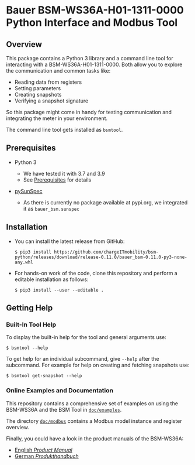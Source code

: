 # Bauer BSM-WS36A-H01-1311-0000 Python Interface and Modbus Tool

## Overview

This package contains a Python 3 library and a command line tool for
interacting with a BSM-WS36A-H01-1311-0000. Both allow you to explore the
communication and common tasks like:

* Reading data from registers
* Setting parameters
* Creating snapshots
* Verifying a snapshot signature

So this package might come in handy for testing communication and integrating
the meter in your environment.

The command line tool gets installed as `bsmtool`.


## Prerequisites

* Python 3
    * We have tested it with 3.7 and 3.9
    * See [Prerequisites](doc/examples/prerequisites.md#python-3) for details

* [pySunSpec](https://github.com/sunspec/pysunspec/)
    * As there is currently no package available at pypi.org, we integrated it
      as `bauer_bsm.sunspec`


## Installation

* You can install the latest release from GitHub:
  ```
  $ pip3 install https://github.com/chargeITmobility/bsm-python/releases/download/release-0.11.0/bauer_bsm-0.11.0-py3-none-any.whl
  ```

* For hands-on work of the code, clone this repository and perform a editable installation as follows:
  ```
  $ pip3 install --user --editable .
  ```


## Getting Help

### Built-In Tool Help

To display the built-in help for the tool and general arguments use:
```
$ bsmtool --help
```
To get help for an individual subcommand, give `--help` after the subcommand.
For example for help on creating and fetching snapshots use:
```
$ bsmtool get-snapshot --help
```


### Online Examples and Documentation

This repository contains a comprehensive set of examples on using the BSM-WS36A
and the BSM Tool in [`doc/examples`](doc/examples/README.md).

The directory [`doc/modbus`](doc/modbus) contains a Modbus model instance and
register overview.

Finally, you could have a look in the product manuals of the BSM-WS36A:
* [English _Product Manual_](doc/manuals/Product_manual_BSM_EN_210511.pdf)
* [German _Produkthandbuch_](doc/manuals/Produkthandbuch_BSM_DE_v1-0.pdf)
